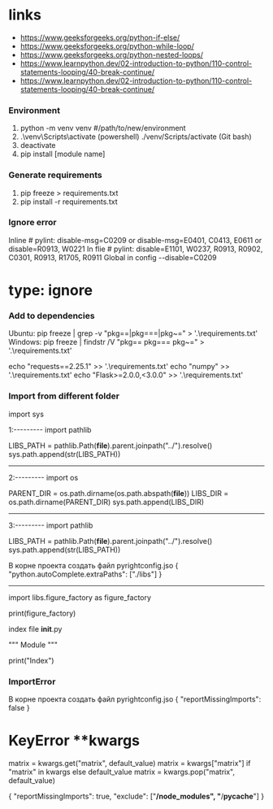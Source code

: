 # links

- https://www.geeksforgeeks.org/python-if-else/
- https://www.geeksforgeeks.org/python-while-loop/
- https://www.geeksforgeeks.org/python-nested-loops/
- https://www.learnpython.dev/02-introduction-to-python/110-control-statements-looping/40-break-continue/
- https://www.learnpython.dev/02-introduction-to-python/110-control-statements-looping/40-break-continue/

### Environment

1. python -m venv venv #/path/to/new/environment
2. .\venv\Scripts\activate (powershell) ./venv/Scripts/activate (Git bash)
3. deactivate
4. pip install [module name]

### Generate requirements

1. pip freeze > requirements.txt
2. pip install -r requirements.txt

### Ignore error

Inline # pylint: disable-msg=C0209 or disable-msg=E0401, C0413, E0611 or disable=R0913, W0221
In flie # pylint: disable=E1101, W0237, R0913, R0902, C0301, R0913, R1705, R0911
Global in config --disable=C0209

# type: ignore

### Add to dependencies

Ubuntu: pip freeze | grep -v "pkg==\|pkg===\|pkg~=" > '.\requirements.txt'
Windows: pip freeze | findstr /V "pkg== pkg=== pkg~=" > '.\requirements.txt'

echo "requests==2.25.1" >> '.\requirements.txt'
echo "numpy" >> '.\requirements.txt'
echo "Flask>=2.0.0,<3.0.0" >> '.\requirements.txt'

### Import from different folder

import sys

1:---------
import pathlib

LIBS_PATH = pathlib.Path(**file**).parent.joinpath("../").resolve()
sys.path.append(str(LIBS_PATH))

---

2:---------
import os

PARENT_DIR = os.path.dirname(os.path.abspath(**file**))
LIBS_DIR = os.path.dirname(PARENT_DIR)
sys.path.append(LIBS_DIR)

---

3:---------
import pathlib

LIBS_PATH = pathlib.Path(**file**).parent.joinpath("../").resolve()
sys.path.append(str(LIBS_PATH))

В корне проекта создать файл pyrightconfig.jso
{
"python.autoComplete.extraPaths": ["./libs"]
}

---

import libs.figure_factory as figure_factory

print(figure_factory)

index file **init**.py

""" Module """

print("Index")

### ImportError

В корне проекта создать файл pyrightconfig.jso
{
"reportMissingImports": false
}

# KeyError \*\*kwargs

matrix = kwargs.get("matrix", default_value)
matrix = kwargs["matrix"] if "matrix" in kwargs else default_value
matrix = kwargs.pop("matrix", default_value)

{
"reportMissingImports": true,
"exclude": ["**/node_modules", "**/__pycache__"]
}
